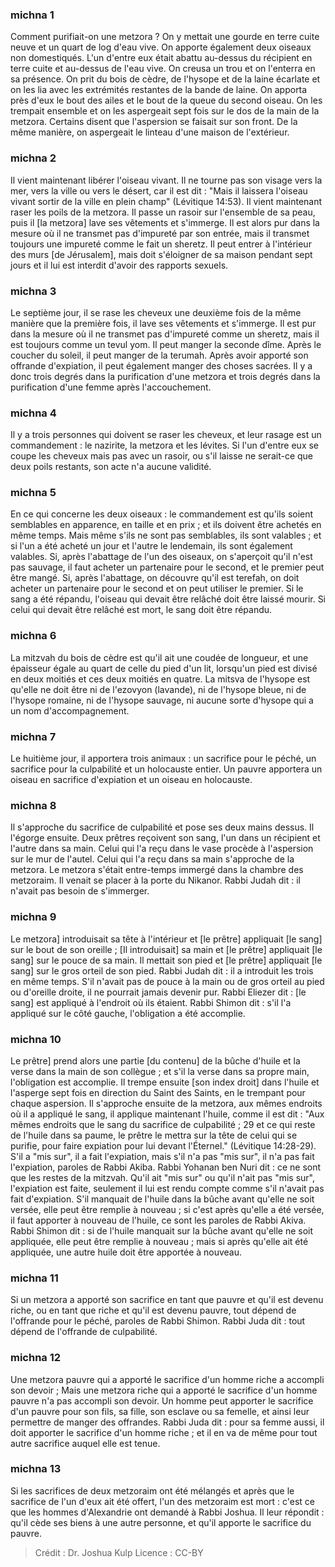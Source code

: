 
### michna 1
Comment purifiait-on une metzora ? On y mettait une gourde en terre cuite neuve et un quart de log d'eau vive. On apporte également deux oiseaux non domestiqués. L'un d'entre eux était abattu au-dessus du récipient en terre cuite et au-dessus de l'eau vive. On creusa un trou et on l'enterra en sa présence. On prit du bois de cèdre, de l'hysope et de la laine écarlate et on les lia avec les extrémités restantes de la bande de laine. On apporta près d'eux le bout des ailes et le bout de la queue du second oiseau. On les trempait ensemble et on les aspergeait sept fois sur le dos de la main de la metzora. Certains disent que l'aspersion se faisait sur son front. De la même manière, on aspergeait le linteau d'une maison de l'extérieur.

### michna 2
Il vient maintenant libérer l'oiseau vivant. Il ne tourne pas son visage vers la mer, vers la ville ou vers le désert, car il est dit : "Mais il laissera l'oiseau vivant sortir de la ville en plein champ" (Lévitique 14:53). Il vient maintenant raser les poils de la metzora. Il passe un rasoir sur l'ensemble de sa peau, puis il [la metzora] lave ses vêtements et s'immerge. Il est alors pur dans la mesure où il ne transmet pas d'impureté par son entrée, mais il transmet toujours une impureté comme le fait un sheretz. Il peut entrer à l'intérieur des murs [de Jérusalem], mais doit s'éloigner de sa maison pendant sept jours et il lui est interdit d'avoir des rapports sexuels.

### michna 3
Le septième jour, il se rase les cheveux une deuxième fois de la même manière que la première fois, il lave ses vêtements et s'immerge. Il est pur dans la mesure où il ne transmet pas d'impureté comme un sheretz, mais il est toujours comme un tevul yom. Il peut manger la seconde dîme. Après le coucher du soleil, il peut manger de la terumah. Après avoir apporté son offrande d'expiation, il peut également manger des choses sacrées. Il y a donc trois degrés dans la purification d'une metzora et trois degrés dans la purification d'une femme après l'accouchement.

### michna 4
Il y a trois personnes qui doivent se raser les cheveux, et leur rasage est un commandement : le nazirite, la metzora et les lévites. Si l'un d'entre eux se coupe les cheveux mais pas avec un rasoir, ou s'il laisse ne serait-ce que deux poils restants, son acte n'a aucune validité.

### michna 5
En ce qui concerne les deux oiseaux : le commandement est qu'ils soient semblables en apparence, en taille et en prix ; et ils doivent être achetés en même temps. Mais même s'ils ne sont pas semblables, ils sont valables ; et si l'un a été acheté un jour et l'autre le lendemain, ils sont également valables. Si, après l'abattage de l'un des oiseaux, on s'aperçoit qu'il n'est pas sauvage, il faut acheter un partenaire pour le second, et le premier peut être mangé. Si, après l'abattage, on découvre qu'il est terefah, on doit acheter un partenaire pour le second et on peut utiliser le premier. Si le sang a été répandu, l'oiseau qui devait être relâché doit être laissé mourir. Si celui qui devait être relâché est mort, le sang doit être répandu.

### michna 6
La mitzvah du bois de cèdre est qu'il ait une coudée de longueur, et une épaisseur égale au quart de celle du pied d'un lit, lorsqu'un pied est divisé en deux moitiés et ces deux moitiés en quatre. La mitsva de l'hysope est qu'elle ne doit être ni de l'ezovyon (lavande), ni de l'hysope bleue, ni de l'hysope romaine, ni de l'hysope sauvage, ni aucune sorte d'hysope qui a un nom d'accompagnement.

### michna 7
Le huitième jour, il apportera trois animaux : un sacrifice pour le péché, un sacrifice pour la culpabilité et un holocauste entier. Un pauvre apportera un oiseau en sacrifice d'expiation et un oiseau en holocauste.

### michna 8
Il s'approche du sacrifice de culpabilité et pose ses deux mains dessus. Il l'égorge ensuite. Deux prêtres reçoivent son sang, l'un dans un récipient et l'autre dans sa main. Celui qui l'a reçu dans le vase procède à l'aspersion sur le mur de l'autel. Celui qui l'a reçu dans sa main s'approche de la metzora. Le metzora s'était entre-temps immergé dans la chambre des metzoraim. Il venait se placer à la porte du Nikanor. Rabbi Judah dit : il n'avait pas besoin de s'immerger.

### michna 9
Le metzora] introduisait sa tête à l'intérieur et [le prêtre] appliquait [le sang] sur le bout de son oreille ; [Il introduisait] sa main et [le prêtre] appliquait [le sang] sur le pouce de sa main. Il mettait son pied et [le prêtre] appliquait [le sang] sur le gros orteil de son pied. Rabbi Judah dit : il a introduit les trois en même temps. S'il n'avait pas de pouce à la main ou de gros orteil au pied ou d'oreille droite, il ne pourrait jamais devenir pur. Rabbi Eliezer dit : [le sang] est appliqué à l'endroit où ils étaient. Rabbi Shimon dit : s'il l'a appliqué sur le côté gauche, l'obligation a été accomplie.

### michna 10
Le prêtre] prend alors une partie [du contenu] de la bûche d'huile et la verse dans la main de son collègue ; et s'il la verse dans sa propre main, l'obligation est accomplie. Il trempe ensuite [son index droit] dans l'huile et l'asperge sept fois en direction du Saint des Saints, en le trempant pour chaque aspersion. Il s'approche ensuite de la metzora, aux mêmes endroits où il a appliqué le sang, il applique maintenant l'huile, comme il est dit : "Aux mêmes endroits que le sang du sacrifice de culpabilité ; 29 et ce qui reste de l'huile dans sa paume, le prêtre le mettra sur la tête de celui qui se purifie, pour faire expiation pour lui devant l'Éternel." (Lévitique 14:28-29). S'il a "mis sur", il a fait l'expiation, mais s'il n'a pas "mis sur", il n'a pas fait l'expiation, paroles de Rabbi Akiba. Rabbi Yohanan ben Nuri dit : ce ne sont que les restes de la mitzvah. Qu'il ait "mis sur" ou qu'il n'ait pas "mis sur", l'expiation est faite, seulement il lui est rendu compte comme s'il n'avait pas fait d'expiation. S'il manquait de l'huile dans la bûche avant qu'elle ne soit versée, elle peut être remplie à nouveau ; si c'est après qu'elle a été versée, il faut apporter à nouveau de l'huile, ce sont les paroles de Rabbi Akiva. Rabbi Shimon dit : si de l'huile manquait sur la bûche avant qu'elle ne soit appliquée, elle peut être remplie à nouveau ; mais si après qu'elle ait été appliquée, une autre huile doit être apportée à nouveau.

### michna 11
Si un metzora a apporté son sacrifice en tant que pauvre et qu'il est devenu riche, ou en tant que riche et qu'il est devenu pauvre, tout dépend de l'offrande pour le péché, paroles de Rabbi Shimon. Rabbi Juda dit : tout dépend de l'offrande de culpabilité.

### michna 12
Une metzora pauvre qui a apporté le sacrifice d'un homme riche a accompli son devoir ; Mais une metzora riche qui a apporté le sacrifice d'un homme pauvre n'a pas accompli son devoir. Un homme peut apporter le sacrifice d'un pauvre pour son fils, sa fille, son esclave ou sa femelle, et ainsi leur permettre de manger des offrandes. Rabbi Juda dit : pour sa femme aussi, il doit apporter le sacrifice d'un homme riche ; et il en va de même pour tout autre sacrifice auquel elle est tenue.

### michna 13
Si les sacrifices de deux metzoraim ont été mélangés et après que le sacrifice de l'un d'eux ait été offert, l'un des metzoraim est mort : c'est ce que les hommes d'Alexandrie ont demandé à Rabbi Joshua. Il leur répondit : qu'il cède ses biens à une autre personne, et qu'il apporte le sacrifice du pauvre.

>Crédit : Dr. Joshua Kulp
>Licence : CC-BY